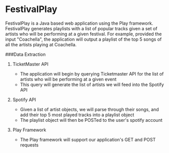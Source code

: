 FestivalPlay
============

FestivalPlay is a Java based web application using the Play framework. FestivalPlay generates playlists with a list of popular tracks given a set of artists who will be performing at a given festival. For example, provided the input "Coachella", the application will output a playlist of the top 5 songs of all the artists playing at Coachella.

###Data Extraction

1. TicketMaster API
	* The application will begin by querying Ticketmaster API for the list of artists who will be performing at a given event
	* This query will generate the list of artists we will feed into the Spotify API

2. Spotify API
	* Given a list of artist objects, we will parse through their songs, and add their top 5 most played tracks into a playlist object
	* The playlist object will then be POSTed to the user's spotify account

3. Play Framework
	* The Play framework will support our application's GET and POST requests